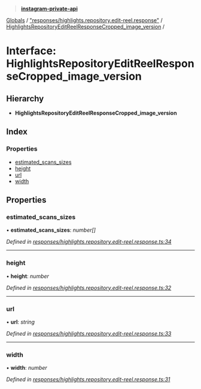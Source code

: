 > **[instagram-private-api](../README.md)**

[Globals](../README.md) / ["responses/highlights.repository.edit-reel.response"](../modules/_responses_highlights_repository_edit_reel_response_.md) / [HighlightsRepositoryEditReelResponseCropped_image_version](_responses_highlights_repository_edit_reel_response_.highlightsrepositoryeditreelresponsecropped_image_version.md) /

# Interface: HighlightsRepositoryEditReelResponseCropped_image_version

## Hierarchy

* **HighlightsRepositoryEditReelResponseCropped_image_version**

## Index

### Properties

* [estimated_scans_sizes](_responses_highlights_repository_edit_reel_response_.highlightsrepositoryeditreelresponsecropped_image_version.md#estimated_scans_sizes)
* [height](_responses_highlights_repository_edit_reel_response_.highlightsrepositoryeditreelresponsecropped_image_version.md#height)
* [url](_responses_highlights_repository_edit_reel_response_.highlightsrepositoryeditreelresponsecropped_image_version.md#url)
* [width](_responses_highlights_repository_edit_reel_response_.highlightsrepositoryeditreelresponsecropped_image_version.md#width)

## Properties

###  estimated_scans_sizes

• **estimated_scans_sizes**: *number[]*

*Defined in [responses/highlights.repository.edit-reel.response.ts:34](https://github.com/dilame/instagram-private-api/blob/e9c516c/src/responses/highlights.repository.edit-reel.response.ts#L34)*

___

###  height

• **height**: *number*

*Defined in [responses/highlights.repository.edit-reel.response.ts:32](https://github.com/dilame/instagram-private-api/blob/e9c516c/src/responses/highlights.repository.edit-reel.response.ts#L32)*

___

###  url

• **url**: *string*

*Defined in [responses/highlights.repository.edit-reel.response.ts:33](https://github.com/dilame/instagram-private-api/blob/e9c516c/src/responses/highlights.repository.edit-reel.response.ts#L33)*

___

###  width

• **width**: *number*

*Defined in [responses/highlights.repository.edit-reel.response.ts:31](https://github.com/dilame/instagram-private-api/blob/e9c516c/src/responses/highlights.repository.edit-reel.response.ts#L31)*